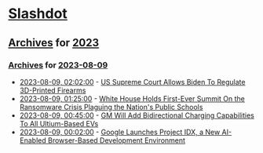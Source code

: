 # [Slashdot](../../../README.md)

## [Archives](../../index.md) for [2023](../index.md)

### [Archives](../../index.md) for [2023-08-09](index.md)

* [2023-08-09, 02:02:00](https://yro.slashdot.org/story/23/08/09/0148254/us-supreme-court-allows-biden-to-regulate-3d-printed-firearms?utm_source=rss1.0mainlinkanon&utm_medium=feed) - [US Supreme Court Allows Biden To Regulate 3D-Printed Firearms](https://yro.slashdot.org/story/23/08/09/0148254/us-supreme-court-allows-biden-to-regulate-3d-printed-firearms?utm_source=rss1.0mainlinkanon&utm_medium=feed)
* [2023-08-09, 01:25:00](https://news.slashdot.org/story/23/08/08/2243227/white-house-holds-first-ever-summit-on-the-ransomware-crisis-plaguing-the-nations-public-schools?utm_source=rss1.0mainlinkanon&utm_medium=feed) - [White House Holds First-Ever Summit On the Ransomware Crisis Plaguing the Nation's Public Schools](https://news.slashdot.org/story/23/08/08/2243227/white-house-holds-first-ever-summit-on-the-ransomware-crisis-plaguing-the-nations-public-schools?utm_source=rss1.0mainlinkanon&utm_medium=feed)
* [2023-08-09, 00:45:00](https://hardware.slashdot.org/story/23/08/08/2237214/gm-will-add-bidirectional-charging-capabilities-to-all-ultium-based-evs?utm_source=rss1.0mainlinkanon&utm_medium=feed) - [GM Will Add Bidirectional Charging Capabilities To All Ultium-Based EVs](https://hardware.slashdot.org/story/23/08/08/2237214/gm-will-add-bidirectional-charging-capabilities-to-all-ultium-based-evs?utm_source=rss1.0mainlinkanon&utm_medium=feed)
* [2023-08-09, 00:02:00](https://tech.slashdot.org/story/23/08/08/215204/google-launches-project-idx-a-new-ai-enabled-browser-based-development-environment?utm_source=rss1.0mainlinkanon&utm_medium=feed) - [Google Launches Project IDX, a New AI-Enabled Browser-Based Development Environment](https://tech.slashdot.org/story/23/08/08/215204/google-launches-project-idx-a-new-ai-enabled-browser-based-development-environment?utm_source=rss1.0mainlinkanon&utm_medium=feed)

